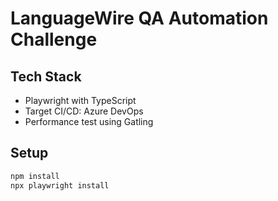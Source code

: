 # LanguageWire QA Automation Challenge

## Tech Stack

- Playwright with TypeScript
- Target CI/CD: Azure DevOps
- Performance test using Gatling

## Setup

```bash
npm install
npx playwright install
```
